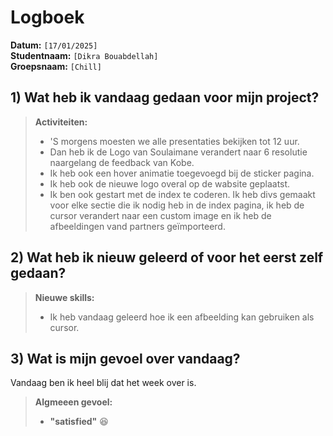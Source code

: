 # Logboek

**Datum:** `[17/01/2025]`  
**Studentnaam:** `[Dikra Bouabdellah]`  
**Groepsnaam:** `[Chill]`

## 1) Wat heb ik vandaag gedaan voor mijn project?

> **Activiteiten:**
>
> - 'S morgens moesten we alle presentaties bekijken tot 12 uur.
> - Dan heb ik de Logo van Soulaimane verandert naar 6 resolutie naargelang de feedback van Kobe.
> - Ik heb ook een hover animatie toegevoegd bij de sticker pagina.
> - Ik heb ook de nieuwe logo overal op de wabsite geplaatst.
> - Ik ben ook gestart met de index te coderen. Ik heb divs gemaakt voor elke sectie die ik nodig heb in de index pagina, ik heb de cursor verandert naar een custom image en ik heb de afbeeldingen vand partners geïmporteerd.

## 2) Wat heb ik nieuw geleerd of voor het eerst zelf gedaan?

> **Nieuwe skills:**
>
> - Ik heb vandaag geleerd hoe ik een afbeelding kan gebruiken als cursor.

## 3) Wat is mijn gevoel over vandaag?

Vandaag ben ik heel blij dat het week over is.

> **Algmeeen gevoel:**
>
> - **"satisfied"** :satisfied:
